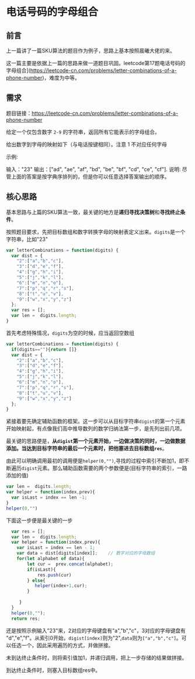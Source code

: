 # 电话号码的字母组合
## 前言

上一篇讲了一篇SKU算法的题目作为例子，思路上基本按照晨曦大佬的来。

这一篇主要是依据上一篇的思路来做一道题目巩固。leetcode第17题电话号码的字母组合](https://leetcode-cn.com/problems/letter-combinations-of-a-phone-number)，难度为中等。



## 需求

题目链接：https://leetcode-cn.com/problems/letter-combinations-of-a-phone-number

给定一个仅包含数字 `2-9` 的字符串，返回所有它能表示的字母组合。

给出数字到字母的映射如下（与电话按键相同）。注意 1 不对应任何字母

示例:

输入："23"
输出：["ad", "ae", "af", "bd", "be", "bf", "cd", "ce", "cf"].
说明:
尽管上面的答案是按字典序排列的，但是你可以任意选择答案输出的顺序。



## 核心思路

基本思路与上篇的SKU算法一致，最关键的地方是**递归寻找决策树**和**寻找终止条件**。

按照题目要求，先把目标数组和数字转换字母的映射表定义出来。`digits`是一个字符串，比如"23"

```javascript
var letterCombinations = function(digits) {
  var dist = {
    "2":["a","b","c"],
    "3":["d","e","f"],
    "4":["g","h","i"],
    "5":["j","k","l"],
    "6":["m","n","o"],
    "7":["p","q","r","s"],
    "8":["t","u","v"],
    "9":["w","x","y","z"]
  };
  var res = [];
  var len =  digits.length;  
}
```

首先考虑特殊情况，`digits`为空的时候，应当返回空数组

```javascript
var letterCombinations = function(digits) {
  if(digits==""){return []}  
  var dist = {
    "2":["a","b","c"],
    "3":["d","e","f"],
    "4":["g","h","i"],
    "5":["j","k","l"],
    "6":["m","n","o"],
    "7":["p","q","r","s"],
    "8":["t","u","v"],
    "9":["w","x","y","z"]
  };
}


```

紧接着要先确定辅助函数的框架。这一步可以从目标字符串`digist`的第一个元素开始映射起，有点像我们高中推导数列的数学归纳法第一步，是先列出前几项。

最关键的思路便是，**从`digist`第一个元素开始，一边做决策的同时，一边做数据添加。当达到目标字符串的最后一个元素时，把他塞进去目标数组`res`**。



由此可以明确调用最初的调用便是`helper(0,"")`,寻找的过程中索引不断加1，即不断遍历`digist`元素。那么辅助函数需要的两个参数便是(目标字符串的索引，一路添加的值)

```javascript
var len =  digits.length;
var helper = function(index,prev){
  var isLast = index == len -1;
}
helper(0,"")
```



下面这一步便是最关键的一步

```javascript
  var res = [];
  var len =  digits.length;
  var helper = function(index,prev){  
    var isLast = index == len - 1;
    var data = dist[digits[index]];    // 数字对应的字母数组
    for(let alphabet of data){
        let cur =  prev.concat(alphabet);
        if(isLast){
            res.push(cur)
        } else{
           helper(index+1,cur);
        }
    
     }
  }
  helper(0,"");
  return res;
```



还是按照示例输入"23"来，2对应的字母键盘有"a","b","c"，3对应的字母键盘有 "d","e","f"。从索引0开始，`digist[index]`则为"2",`data`则为`["a","b","c"]`。可以任选一个，因此采用遍历的方式，并做拼接。

未到达终止条件时，则将索引值加1，并递归调用，把上一步存储的结果做拼接。

到达终止条件时，则塞入目标数组res中。


